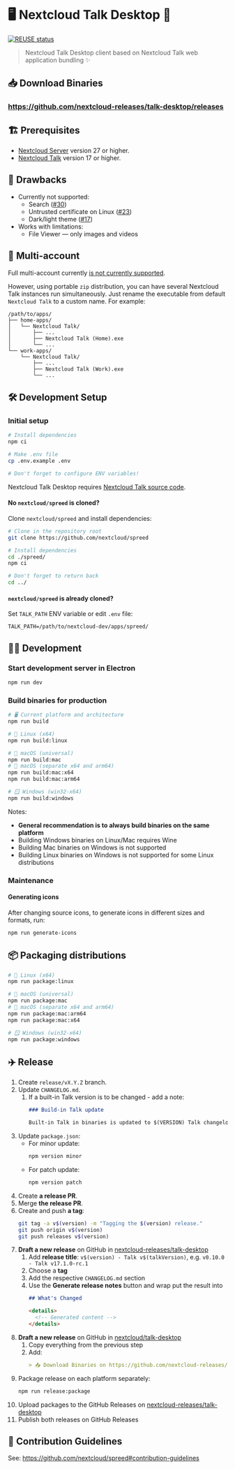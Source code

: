 <!--
  - SPDX-FileCopyrightText: 2022 Nextcloud GmbH and Nextcloud contributors
  - SPDX-License-Identifier: CC0-1.0
-->

# 🖥️ Nextcloud Talk Desktop 💬

[![REUSE status](https://api.reuse.software/badge/github.com/nextcloud/talk-desktop)](https://api.reuse.software/info/github.com/nextcloud/talk-desktop)

> Nextcloud Talk Desktop client based on Nextcloud Talk web application bundling ✨

## 📥 Download Binaries

### https://github.com/nextcloud-releases/talk-desktop/releases

## 🏗️ Prerequisites

- [Nextcloud Server](https://github.com/nextcloud/server) version 27 or higher.
- [Nextcloud Talk](https://github.com/nextcloud/spreed) version 17 or higher.

## 👾 Drawbacks

- Currently not supported:
  - Search ([#30](https://github.com/nextcloud/talk-desktop/issues/30))
  - Untrusted certificate on Linux ([#23](https://github.com/nextcloud/talk-desktop/issues/23))
  - Dark/light theme ([#17](https://github.com/nextcloud/talk-desktop/issues/17))
- Works with limitations:
  - File Viewer — only images and videos

## 👥 Multi-account

Full multi-account currently [is not currently supported](https://github.com/nextcloud/talk-desktop/issues/7).

However, using portable `zip` distribution, you can have several Nextcloud Talk instances run simultaneously. Just rename the executable from default  `Nextcloud Talk` to a custom name. For example: 

```
/path/to/apps/
├── home-apps/
│   └── Nextcloud Talk/
│       ├── ...
│       ├── Nextcloud Talk (Home).exe
│       └── ...
└── work-apps/
    └── Nextcloud Talk/
        ├── ...
        ├── Nextcloud Talk (Work).exe
        └── ...
```

## 🛠️ Development Setup

### Initial setup

```bash
# Install dependencies
npm ci

# Make .env file
cp .env.example .env

# Don't forget to configure ENV variables! 
```

Nextcloud Talk Desktop requires [Nextcloud Talk source code](https://github.com/nextcloud/spreed).

#### No `nextcloud/spreed` is cloned?

Clone `nextcloud/spreed` and install dependencies:

```bash
# Clone in the repository root
git clone https://github.com/nextcloud/spreed

# Install dependencies
cd ./spreed/
npm ci

# Don't forget to return back
cd ../
```

#### `nextcloud/spreed` is already cloned?

Set `TALK_PATH` ENV variable or edit `.env` file:
 ```dotenv
TALK_PATH=/path/to/nextcloud-dev/apps/spreed/
 ```

## 🧑‍💻 Development

### Start development server in Electron

```bash
npm run dev
```

### Build binaries for production

```bash
# 🖥️ Current platform and architecture
npm run build

# 🐧 Linux (x64)
npm run build:linux

# 🍏 macOS (universal)
npm run build:mac
# 🍏 macOS (separate x64 and arm64)
npm run build:mac:x64
npm run build:mac:arm64

# 🪟 Windows (win32-x64)
npm run build:windows
```

Notes:
- **General recommendation is to always build binaries on the same platform**
- Building Windows binaries on Linux/Mac requires Wine
- Building Mac binaries on Windows is not supported
- Building Linux binaries on Windows is not supported for some Linux distributions

### Maintenance

#### Generating icons

After changing source icons, to generate icons in different sizes and formats, run:

```bash
npm run generate-icons
```

## 📦 Packaging distributions

```bash
# 🐧 Linux (x64)
npm run package:linux

# 🍏 macOS (universal)
npm run package:mac
# 🍏 macOS (separate x64 and arm64)
npm run package:mac:arm64
npm run package:mac:x64

# 🪟 Windows (win32-x64)
npm run package:windows
```

## ✈️ Release

1. Create `release/vX.Y.Z` branch.
2. Update `CHANGELOG.md`.  
   1. If a built-in Talk version is to be changed - add a note:
      ```md
      ### Build-in Talk update

      Built-in Talk in binaries is updated to $(VERSION) Talk changelog: https://github.com/nextcloud/spreed/blob/master/CHANGELOG.md
      ```
3. Update `package.json`:
   - For minor update:
     ```sh
     npm version minor
     ```
   - For patch update:
     ```sh
     npm version patch
     ```
4. Create **a release PR**.
5. Merge **the release PR**.
6. Create and push **a tag**:
   ```sh
   git tag -a v$(version) -m "Tagging the $(version) release."
   git push origin v$(version)
   git push releases v$(version)
   ```
7. **Draft a new release** on GitHub in [nextcloud-releases/talk-desktop](https://github.com/nextcloud-releases/talk-desktop/releases)
   1. Add **release title**: `v$(version) - Talk v$(talkVersion)`, e.g. `v0.10.0 - Talk v17.1.0-rc.1`
   2. Choose a **tag**
   3. Add the respective `CHANGELOG.md` section
   4. Use the **Generate release notes** button and wrap put the result into
      ```md
      ## What's Changed

      <details>
        <!-- Generated content -->
      </details>
      ``` 
8. **Draft a new release** on GitHub in [nextcloud/talk-desktop](https://github.com/nextcloud/talk-desktop/releases)
   1. Copy everything from the previous step
   2. Add:
      ```md
      > 📥 Download Binaries on https://github.com/nextcloud-releases/talk-desktop/releases/tag/v$(version)
      ```
9. Package release on each platform separately:
   ```sh
   npm run release:package
   ```
10. Upload packages to the GitHub Releases on [nextcloud-releases/talk-desktop](https://github.com/nextcloud-releases/talk-desktop/releases/lastest)
11. Publish both releases on GitHub Releases

## 👥 Contribution Guidelines

See: https://github.com/nextcloud/spreed#contribution-guidelines

